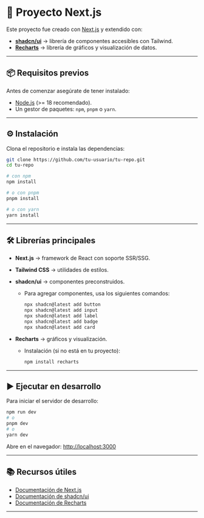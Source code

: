# 🚀 Proyecto Next.js

Este proyecto fue creado con [Next.js](https://nextjs.org/) y extendido con:

- [**shadcn/ui**](https://ui.shadcn.com) → librería de componentes accesibles con Tailwind.  
- [**Recharts**](https://recharts.org/en-US/) → librería de gráficos y visualización de datos.  

---

## 📦 Requisitos previos

Antes de comenzar asegúrate de tener instalado:

- [Node.js](https://nodejs.org/) (>= 18 recomendado).  
- Un gestor de paquetes: `npm`, `pnpm` o `yarn`.  

---

## ⚙️ Instalación

Clona el repositorio e instala las dependencias:

```bash
git clone https://github.com/tu-usuario/tu-repo.git
cd tu-repo

# con npm
npm install

# o con pnpm
pnpm install

# o con yarn
yarn install
```

---


## 🛠️ Librerías principales

- **Next.js** → framework de React con soporte SSR/SSG.  
- **Tailwind CSS** → utilidades de estilos.  
- **shadcn/ui** → componentes preconstruidos.  
  - Para agregar componentes, usa los siguientes comandos:  

    ```bash
    npx shadcn@latest add button
    npx shadcn@latest add input
    npx shadcn@latest add label
    npx shadcn@latest add badge
    npx shadcn@latest add card
    ```

- **Recharts** → gráficos y visualización.  
  - Instalación (si no está en tu proyecto):  
    ```bash
    npm install recharts
    ```

---

## ▶️ Ejecutar en desarrollo

Para iniciar el servidor de desarrollo:

```bash
npm run dev
# o
pnpm dev
# o
yarn dev
```

Abre en el navegador: [http://localhost:3000](http://localhost:3000)

---




## 📚 Recursos útiles

- [Documentación de Next.js](https://nextjs.org/docs)  
- [Documentación de shadcn/ui](https://ui.shadcn.com/docs)  
- [Documentación de Recharts](https://recharts.org/en-US/)  

---


